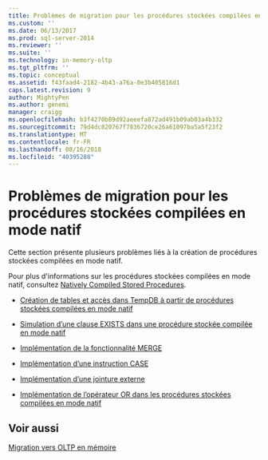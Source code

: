 ```yaml
---
title: Problèmes de migration pour les procédures stockées compilées en mode natif | Microsoft Docs
ms.custom: ''
ms.date: 06/13/2017
ms.prod: sql-server-2014
ms.reviewer: ''
ms.suite: ''
ms.technology: in-memory-oltp
ms.tgt_pltfrm: ''
ms.topic: conceptual
ms.assetid: f43faad4-2182-4b43-a76a-0e3b405816d1
caps.latest.revision: 9
author: MightyPen
ms.author: genemi
manager: craigg
ms.openlocfilehash: b3f4270b89d92aeeefa872ad491b09ab03a4b332
ms.sourcegitcommit: 79d4dc820767f7836720ce26a61097ba5a5f23f2
ms.translationtype: MT
ms.contentlocale: fr-FR
ms.lasthandoff: 08/16/2018
ms.locfileid: "40395288"
---
```

# <a name="migration-issues-for-natively-compiled-stored-procedures"></a>Problèmes de migration pour les procédures stockées compilées en mode natif
  Cette section présente plusieurs problèmes liés à la création de procédures stockées compilées en mode natif.  
  
 Pour plus d'informations sur les procédures stockées compilées en mode natif, consultez [Natively Compiled Stored Procedures](natively-compiled-stored-procedures.md).  
  
-   [Création de tables et accès dans TempDB à partir de procédures stockées compilées en mode natif](create-and-access-tables-in-tempdb-from-stored-procedures.md)  
  
-   [Simulation d’une clause EXISTS dans une procédure stockée compilée en mode natif](simulating-an-if-while-exists-statement-in-a-natively-compiled-module.md)  
  
-   [Implémentation de la fonctionnalité MERGE](implementing-merge-functionality-in-a-natively-compiled-stored-procedure.md)  
  
-   [Implémentation d’une instruction CASE](implementing-a-case-expression-in-a-natively-compiled-stored-procedure.md)  
  
-   [Implémentation d’une jointure externe](implementing-an-outer-join.md)  
  
-   [Implémentation de l’opérateur OR dans les procédures stockées compilées en mode natif](../../database-engine/implementing-the-or-operator-in-natively-compiled-stored-procedures.md)  
  
## <a name="see-also"></a>Voir aussi  
 [Migration vers OLTP en mémoire](migrating-to-in-memory-oltp.md)  
  
  
